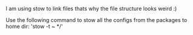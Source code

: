 I am using stow to link files thats why the file structure looks weird :)

Use the following command to stow all the configs from the packages to home dir:
'stow -t ~ */'
